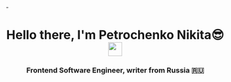 -<h1 align="center">Hello there, I'm Petrochenko Nikita😎
<img src="https://github.com/blackcater/blackcater/raw/main/images/Hi.gif" height="32"/></h1>

<h3 align="center">Frontend Software Engineer, writer from Russia 🇷🇺</h3>

